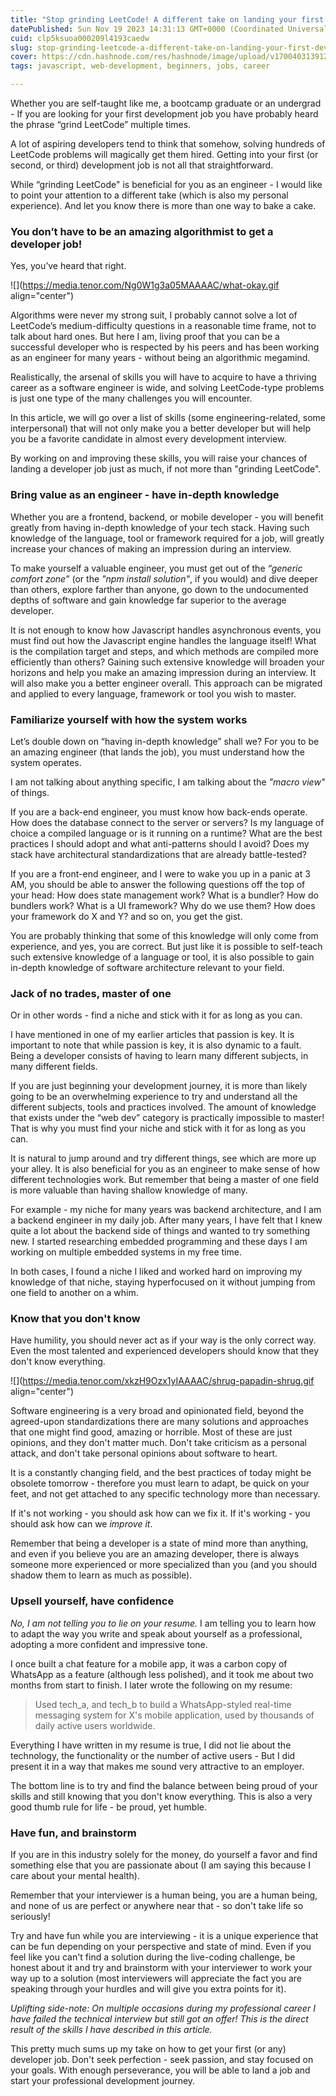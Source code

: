 ```yaml
---
title: "Stop grinding LeetCode! A different take on landing your first developer job"
datePublished: Sun Nov 19 2023 14:31:13 GMT+0000 (Coordinated Universal Time)
cuid: clp5ksuoa000209l4193caedw
slug: stop-grinding-leetcode-a-different-take-on-landing-your-first-developer-job
cover: https://cdn.hashnode.com/res/hashnode/image/upload/v1700403139123/2c6920dd-b284-4e90-b6a7-9a3cfbbf5bd8.webp
tags: javascript, web-development, beginners, jobs, career

---
```


Whether you are self-taught like me, a bootcamp graduate or an undergrad - If you are looking for your first development job you have probably heard the phrase “grind LeetCode” multiple times.

A lot of aspiring developers tend to think that somehow, solving hundreds of LeetCode problems will magically get them hired. Getting into your first (or second, or third) development job is not all that straightforward.

While “grinding LeetCode" is beneficial for you as an engineer - I would like to point your attention to a different take (which is also my personal experience). And let you know there is more than one way to bake a cake.

### You don’t have to be an amazing algorithmist to get a developer job!

Yes, you’ve heard that right.

![](https://media.tenor.com/Ng0W1g3a05MAAAAC/what-okay.gif align="center")

Algorithms were never my strong suit, I probably cannot solve a lot of LeetCode’s medium-difficulty questions in a reasonable time frame, not to talk about hard ones. But here I am, living proof that you can be a successful developer who is respected by his peers and has been working as an engineer for many years - without being an algorithmic megamind.

Realistically, the arsenal of skills you will have to acquire to have a thriving career as a software engineer is wide, and solving LeetCode-type problems is just one type of the many challenges you will encounter.

In this article, we will go over a list of skills (some engineering-related, some interpersonal) that will not only make you a better developer but will help you be a favorite candidate in almost every development interview.

By working on and improving these skills, you will raise your chances of landing a developer job just as much, if not more than "grinding LeetCode".

### Bring value as an engineer - have in-depth knowledge

Whether you are a frontend, backend, or mobile developer - you will benefit greatly from having in-depth knowledge of your tech stack. Having such knowledge of the language, tool or framework required for a job, will greatly increase your chances of making an impression during an interview.

To make yourself a valuable engineer, you must get out of the *“generic comfort zone”* (or the *"npm install solution"*, if you would) and dive deeper than others, explore farther than anyone, go down to the undocumented depths of software and gain knowledge far superior to the average developer.

It is not enough to know how Javascript handles asynchronous events, you must find out how the Javascript engine handles the language itself! What is the compilation target and steps, and which methods are compiled more efficiently than others? Gaining such extensive knowledge will broaden your horizons and help you make an amazing impression during an interview. It will also make you a better engineer overall. This approach can be migrated and applied to every language, framework or tool you wish to master.

### Familiarize yourself with how the system works

Let’s double down on “having in-depth knowledge” shall we? For you to be an amazing engineer (that lands the job), you must understand how the system operates.

I am not talking about anything specific, I am talking about the *"macro view"* of things.

If you are a back-end engineer, you must know how back-ends operate. How does the database connect to the server or servers? Is my language of choice a compiled language or is it running on a runtime? What are the best practices I should adopt and what anti-patterns should I avoid? Does my stack have architectural standardizations that are already battle-tested?

If you are a front-end engineer, and I were to wake you up in a panic at 3 AM, you should be able to answer the following questions off the top of your head: How does state management work? What is a bundler? How do bundlers work? What is a UI framework? Why do we use them? How does your framework do X and Y? and so on, you get the gist.

You are probably thinking that some of this knowledge will only come from experience, and yes, you are correct. But just like it is possible to self-teach such extensive knowledge of a language or tool, it is also possible to gain in-depth knowledge of software architecture relevant to your field.

### Jack of no trades, master of one

Or in other words - find a niche and stick with it for as long as you can.

I have mentioned in one of my earlier articles that passion is key. It is important to note that while passion is key, it is also dynamic to a fault. Being a developer consists of having to learn many different subjects, in many different fields.

If you are just beginning your development journey, it is more than likely going to be an overwhelming experience to try and understand all the different subjects, tools and practices involved. The amount of knowledge that exists under the “web dev” category is practically impossible to master! That is why you must find your niche and stick with it for as long as you can.

It is natural to jump around and try different things, see which are more up your alley. It is also beneficial for you as an engineer to make sense of how different technologies work. But remember that being a master of one field is more valuable than having shallow knowledge of many.

For example - my niche for many years was backend architecture, and I am a backend engineer in my daily job. After many years, I have felt that I knew quite a lot about the backend side of things and wanted to try something new. I started researching embedded programming and these days I am working on multiple embedded systems in my free time.

In both cases, I found a niche I liked and worked hard on improving my knowledge of that niche, staying hyperfocused on it without jumping from one field to another on a whim.

### Know that you don't know

Have humility, you should never act as if your way is the only correct way. Even the most talented and experienced developers should know that they don't know everything.

![](https://media.tenor.com/xkzH9Ozx1yIAAAAC/shrug-papadin-shrug.gif align="center")

Software engineering is a very broad and opinionated field, beyond the agreed-upon standardizations there are many solutions and approaches that one might find good, amazing or horrible. Most of these are just opinions, and they don't matter much. Don't take criticism as a personal attack, and don't take personal opinions about software to heart.

It is a constantly changing field, and the best practices of today might be obsolete tomorrow - therefore you must learn to adapt, be quick on your feet, and not get attached to any specific technology more than necessary.

If it's not working - you should ask how can we fix it. If it's working - you should ask how can we *improve it*.

Remember that being a developer is a state of mind more than anything, and even if you believe you are an amazing developer, there is always someone more experienced or more specialized than you (and you should shadow them to learn as much as possible).

### Upsell yourself, have confidence

*No, I am not telling you to lie on your resume.* I am telling you to learn how to adapt the way you write and speak about yourself as a professional, adopting a more confident and impressive tone.

I once built a chat feature for a mobile app, it was a carbon copy of WhatsApp as a feature (although less polished), and it took me about two months from start to finish. I later wrote the following on my resume:

> Used tech\_a, and tech\_b to build a WhatsApp-styled real-time messaging system for X's mobile application, used by thousands of daily active users worldwide.

Everything I have written in my resume is true, I did not lie about the technology, the functionality or the number of active users - But I did present it in a way that makes me sound very attractive to an employer.

The bottom line is to try and find the balance between being proud of your skills and still knowing that you don't know everything. This is also a very good thumb rule for life - be proud, yet humble.

### Have fun, and brainstorm

If you are in this industry solely for the money, do yourself a favor and find something else that you are passionate about (I am saying this because I care about your mental health).

Remember that your interviewer is a human being, you are a human being, and none of us are perfect or anywhere near that - so don't take life so seriously!

Try and have fun while you are interviewing - it is a unique experience that can be fun depending on your perspective and state of mind. Even if you feel like you can't find a solution during the live-coding challenge, be honest about it and try and brainstorm with your interviewer to work your way up to a solution (most interviewers will appreciate the fact you are speaking through your hurdles and will give you extra points for it).

*Uplifting side-note: On multiple occasions during my professional career I have failed the technical interview but still got an offer! This is the direct result of the skills I have described in this article.*

This pretty much sums up my take on how to get your first (or any) developer job. Don't seek perfection - seek passion, and stay focused on your goals. With enough perseverance, you will be able to land a job and start your professional development journey.